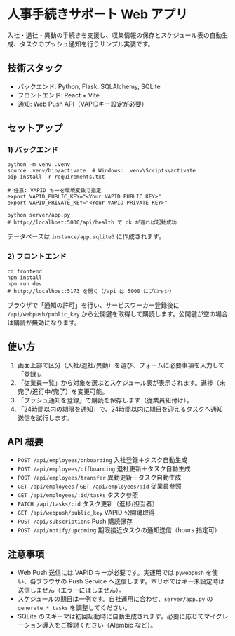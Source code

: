 # 人事手続きサポート Web アプリ

入社・退社・異動の手続きを支援し、収集情報の保存とスケジュール表の自動生成、タスクのプッシュ通知を行うサンプル実装です。

## 技術スタック

- バックエンド: Python, Flask, SQLAlchemy, SQLite
- フロントエンド: React + Vite
- 通知: Web Push API（VAPIDキー設定が必要）

## セットアップ

### 1) バックエンド

```
python -m venv .venv
source .venv/bin/activate  # Windows: .venv\Scripts\activate
pip install -r requirements.txt

# 任意: VAPID キーを環境変数で指定
export VAPID_PUBLIC_KEY="<Your VAPID PUBLIC KEY>"
export VAPID_PRIVATE_KEY="<Your VAPID PRIVATE KEY>"

python server/app.py
# http://localhost:5000/api/health で ok が返れば起動成功
```

データベースは `instance/app.sqlite3` に作成されます。

### 2) フロントエンド

```
cd frontend
npm install
npm run dev
# http://localhost:5173 を開く（/api は 5000 にプロキシ）
```

ブラウザで「通知の許可」を行い、サービスワーカー登録後に `/api/webpush/public_key` から公開鍵を取得して購読します。公開鍵が空の場合は購読が無効になります。

## 使い方

1. 画面上部で区分（入社/退社/異動）を選び、フォームに必要事項を入力して「登録」。
2. 「従業員一覧」から対象を選ぶとスケジュール表が表示されます。進捗（未完了/進行中/完了）を変更可能。
3. 「プッシュ通知を登録」で購読を保存します（従業員紐付け）。
4. 「24時間以内の期限を通知」で、24時間以内に期日を迎えるタスクへ通知送信を試行します。

## API 概要

- `POST /api/employees/onboarding` 入社登録＋タスク自動生成
- `POST /api/employees/offboarding` 退社更新＋タスク自動生成
- `POST /api/employees/transfer` 異動更新＋タスク自動生成
- `GET /api/employees` / `GET /api/employees/:id` 従業員参照
- `GET /api/employees/:id/tasks` タスク参照
- `PATCH /api/tasks/:id` タスク更新（進捗/担当者）
- `GET /api/webpush/public_key` VAPID 公開鍵取得
- `POST /api/subscriptions` Push 購読保存
- `POST /api/notify/upcoming` 期限接近タスクの通知送信（hours 指定可）

## 注意事項

- Web Push 送信には VAPID キーが必要です。実運用では `pywebpush` を使い、各ブラウザの Push Service へ送信します。本リポではキー未設定時は送信しません（エラーにはしません）。
- スケジュールの期日は一例です。自社運用に合わせ、`server/app.py` の `generate_*_tasks` を調整してください。
- SQLite のスキーマは初回起動時に自動生成されます。必要に応じてマイグレーション導入をご検討ください（Alembic など）。

